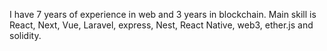 I have 7 years of experience in web and 3 years in blockchain.
Main skill is React, Next, Vue, Laravel, express, Nest, React Native, web3, ether.js and solidity.
